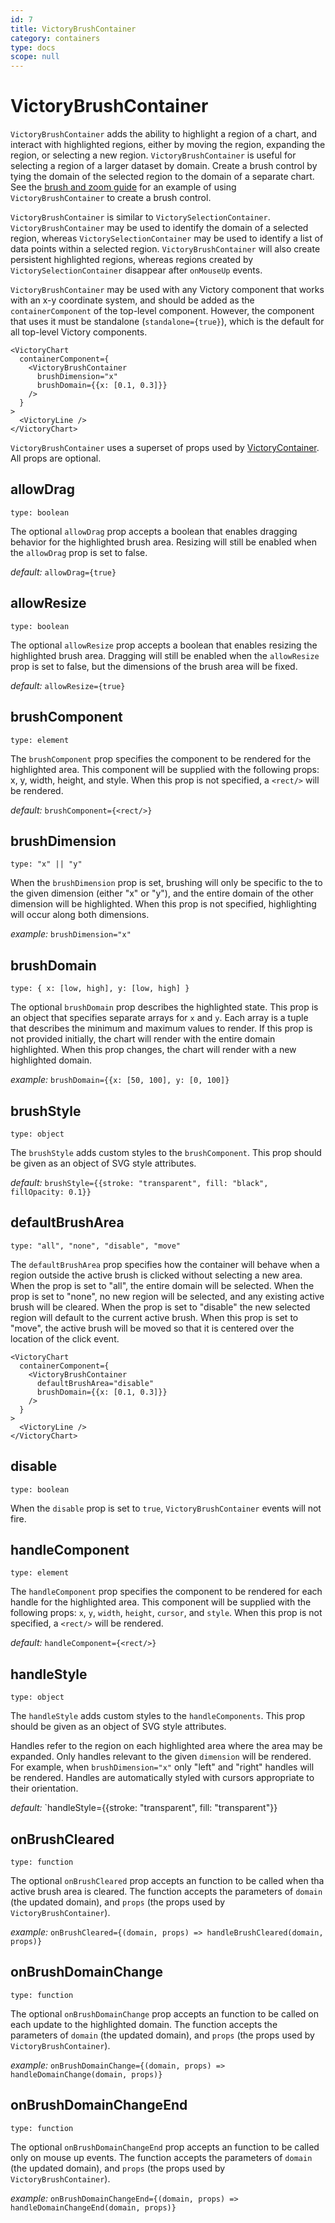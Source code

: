 ```yaml
---
id: 7
title: VictoryBrushContainer
category: containers
type: docs
scope: null
---
```


# VictoryBrushContainer

`VictoryBrushContainer` adds the ability to highlight a region of a chart, and interact with
highlighted regions, either by moving the region, expanding the region, or selecting a new region.
`VictoryBrushContainer` is useful for selecting a region of a larger dataset by domain. Create a
brush control by tying the domain of the selected region to the domain of a separate chart.
See the [brush and zoom guide][] for an example of using `VictoryBrushContainer` to create a brush
control.

`VictoryBrushContainer` is similar to `VictorySelectionContainer`. `VictoryBrushContainer` may be
used to identify the domain of a selected region, whereas `VictorySelectionContainer` may be used to
identify a list of data points within a selected region. `VictoryBrushContainer` will also create
persistent highlighted regions, whereas regions created by `VictorySelectionContainer`
disappear after `onMouseUp` events.

`VictoryBrushContainer` may be used with any Victory component that works with an x-y coordinate
system, and should be added as the `containerComponent` of the top-level component.
However, the component that uses it must be standalone
(`standalone={true}`), which is the default for all top-level Victory components.

```playground
<VictoryChart
  containerComponent={
    <VictoryBrushContainer
      brushDimension="x"
      brushDomain={{x: [0.1, 0.3]}}
    />
  }
>
  <VictoryLine />
</VictoryChart>
```

`VictoryBrushContainer` uses a superset of props used by [VictoryContainer][]. All props are optional.

## allowDrag

`type: boolean`

The optional `allowDrag` prop accepts a boolean that enables dragging behavior for the highlighted brush area. Resizing will still be enabled when the `allowDrag` prop is set to false.

_default:_ `allowDrag={true}`

## allowResize

`type: boolean`

The optional `allowResize` prop accepts a boolean that enables resizing the highlighted brush area. Dragging will still be enabled when the `allowResize` prop is set to false, but the dimensions of the brush area will be fixed.

_default:_ `allowResize={true}`

## brushComponent

`type: element`

The `brushComponent` prop specifies the component to be rendered for the highlighted area.
This component will be supplied with the following props: x, y, width, height, and style.
When this prop is not specified, a `<rect/>` will be rendered.

_default:_ `brushComponent={<rect/>}`

## brushDimension

`type: "x" || "y"`

When the `brushDimension` prop is set, brushing will only be specific to the to the given dimension
(either "x" or "y"), and the entire domain of the other dimension will be highlighted. When this prop
is not specified, highlighting will occur along both dimensions.

_example:_ `brushDimension="x"`

## brushDomain

`type: { x: [low, high], y: [low, high] }`

The optional `brushDomain` prop describes the highlighted state. This prop is an object that
specifies separate arrays for `x` and `y`. Each array is a tuple that describes the minimum and maximum
values to render. If this prop is not provided initially, the chart will render with the entire
domain highlighted. When this prop changes, the chart will render with a new highlighted domain.

_example:_ `brushDomain={{x: [50, 100], y: [0, 100]}`

## brushStyle

`type: object`

The `brushStyle` adds custom styles to the `brushComponent`. This prop should be given as
an object of SVG style attributes.

_default:_ `brushStyle={{stroke: "transparent", fill: "black", fillOpacity: 0.1}}`

## defaultBrushArea

`type: "all", "none", "disable", "move"`

The `defaultBrushArea` prop specifies how the container will behave when a region outside the active brush is clicked without selecting a new area. When the prop is set to "all", the entire domain will be selected. When the prop is set to "none", no new region will be selected, and any existing active brush will be cleared. When the prop is set to "disable" the new selected region will default to the current active brush. When this prop is set to "move", the active brush will be moved so that it is centered over the location of the click event.

```playground
<VictoryChart
  containerComponent={
    <VictoryBrushContainer
      defaultBrushArea="disable"
      brushDomain={{x: [0.1, 0.3]}}
    />
  }
>
  <VictoryLine />
</VictoryChart>
```

## disable

`type: boolean`

When the `disable` prop is set to `true`, `VictoryBrushContainer` events will not fire.

## handleComponent

`type: element`

The `handleComponent` prop specifies the component to be rendered for each handle for the highlighted
area. This component will be supplied with the following props: `x`, `y`, `width`, `height`, `cursor`, and `style`.
When this prop is not specified, a `<rect/>` will be rendered.

_default:_ `handleComponent={<rect/>}`

## handleStyle

`type: object`

The `handleStyle` adds custom styles to the `handleComponents`. This prop should be given as
an object of SVG style attributes.

Handles refer to the region on each highlighted area where the area may be
expanded. Only handles relevant to the given `dimension` will be rendered. For example, when
`brushDimension="x"` only "left" and "right" handles will be rendered. Handles are automatically styled
with cursors appropriate to their orientation.

_default:_ `handleStyle={{stroke: "transparent", fill: "transparent"}}

## onBrushCleared

`type: function`

The optional `onBrushCleared` prop accepts an function to be called when tha active brush area is cleared. The function accepts the parameters of `domain` (the updated domain), and `props` (the props used by `VictoryBrushContainer`).

_example:_ `onBrushCleared={(domain, props) => handleBrushCleared(domain, props)}`

## onBrushDomainChange

`type: function`

The optional `onBrushDomainChange` prop accepts an function to be called on each update to the highlighted domain. The function accepts the parameters of `domain` (the updated domain), and `props` (the props used by `VictoryBrushContainer`).

_example:_ `onBrushDomainChange={(domain, props) => handleDomainChange(domain, props)}`

## onBrushDomainChangeEnd

`type: function`

The optional `onBrushDomainChangeEnd` prop accepts an function to be called only on mouse up events. The function accepts the parameters of `domain` (the updated domain), and `props` (the props used by `VictoryBrushContainer`).

_example:_ `onBrushDomainChangeEnd={(domain, props) => handleDomainChangeEnd(domain, props)}`

[brush and zoom guide]: /guides/brush-and-zoom
[victorycontainer]: /docs/victory-container
